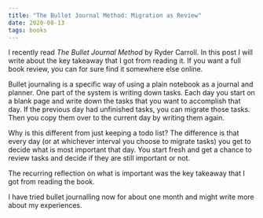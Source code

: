 ```yaml
---
title: "The Bullet Journal Method: Migration as Review"
date: 2020-08-13
tags: books
---
```


I recently read *The Bullet Journal Method* by Ryder Carroll. In this post I
will write about the key takeaway that I got from reading it. If you want a
full book review, you can for sure find it somewhere else online.

Bullet journaling is a specific way of using a plain notebook as a journal and
planner. One part of the system is writing down tasks. Each day you start on a
blank page and write down the tasks that you want to accomplish that day. If
the previous day had unfinished tasks, you can migrate those tasks. Then you
copy them over to the current day by writing them again.

Why is this different from just keeping a todo list? The difference is that
every day (or at whichever interval you choose to migrate tasks) you get to
decide what is most important that day. You start fresh and get a chance to
review tasks and decide if they are still important or not.

The recurring reflection on what is important was the key takeaway that I got
from reading the book.

I have tried bullet journalling now for about one month and might write more
about my experiences.
